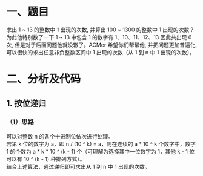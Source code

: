 # 一、题目
求出 1 ~ 13 的整数中 1 出现的次数, 并算出 100 ~ 1300 的整数中 1 出现的次数？为此他特别数了一下 1 ~ 13 中包含 1 的数字有 1、10、11、12、13 因此共出现 6 次, 但是对于后面问题他就没辙了。ACMer 希望你们帮帮他, 并把问题更加普遍化, 可以很快的求出任意非负整数区间中 1 出现的次数（从 1 到 n 中 1 出现的次数）。   
# 二、分析及代码
## 1. 按位递归
### （1）思路
可以对整数 n 的各个十进制位依次进行处理。  
若第 k 位的数字为 a，即 n / (10 ^ k) = a，则在连续的 a * 10 ^ k 个数字中，数字 1 的个数为 a * k * 10 ^ (k - 1) 个（可理解为选择其中一位数字为 1，其他 k - 1 位可以有 10 ^ (k - 1) 种排列方式）。  
结合上述算法，通过递归即可求出从 1 到 n 中 1 出现的次数。  
